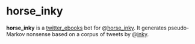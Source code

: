 horse\_inky
===========

**horse\_inky** is a [twitter\_ebooks][twitter-ebooks] bot for
@[horse\_inky][horse-inky]. It generates pseudo-Markov nonsense based on a
corpus of tweets by @[inky][].


[horse-inky]: https://twitter.com/horse_inky
[inky]: https://twitter.com/inky
[twitter-ebooks]: https://github.com/mispy/twitter_ebooks
[twitter-ebooks-example]: https://github.com/mispy/ebooks_example/blob/master/bots.rb
